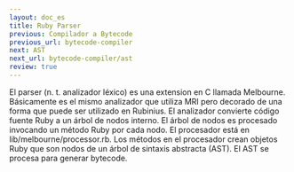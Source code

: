 ```yaml
---
layout: doc_es
title: Ruby Parser
previous: Compilador a Bytecode
previous_url: bytecode-compiler
next: AST
next_url: bytecode-compiler/ast
review: true
---
```


El parser (n. t. analizador léxico) es una extension en C llamada
Melbourne. Básicamente es el mismo analizador que utiliza MRI pero
decorado de una forma que puede ser utilizado en Rubinius. El
analizador convierte código fuente Ruby a un árbol de nodos interno.
El árbol de nodos es procesado invocando un método Ruby por cada nodo.
El procesador está en lib/melbourne/processor.rb. Los
métodos en el procesador crean objetos Ruby que son nodos de un árbol de
sintaxis abstracta (AST). El AST se procesa para generar bytecode.
